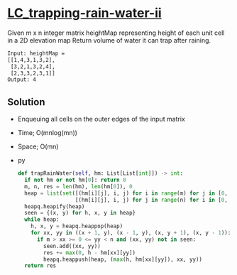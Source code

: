 # [LC_trapping-rain-water-ii](https://leetcode.com/problems/trapping-rain-water-ii)

Given m x n integer matrix heightMap representing height of each unit cell in a 2D elevation map
Return volume of water it can trap after raining.

```txt
Input: heightMap =
[[1,4,3,1,3,2],
 [3,2,1,3,2,4],
 [2,3,3,2,3,1]]
Output: 4
```

## Solution

* Enqueuing all cells on the outer edges of the input matrix
* Time; O(mnlog(mn))
* Space; O(mn)

* py

  ```py
  def trapRainWater(self, hm: List[List[int]]) -> int:
    if not hm or not hm[0]: return 0
    m, n, res = len(hm), len(hm[0]), 0
    heap = list(set([(hm[i][j], i, j) for i in range(m) for j in [0, n - 1]] +
                    [(hm[i][j], i, j) for j in range(n) for i in [0, m - 1]]))
    heapq.heapify(heap)
    seen = {(x, y) for h, x, y in heap}
    while heap:
      h, x, y = heapq.heappop(heap)
      for xx, yy in ((x + 1, y), (x - 1, y), (x, y + 1), (x, y - 1)):
        if m > xx >= 0 <= yy < n and (xx, yy) not in seen:
          seen.add((xx, yy))
          res += max(0, h - hm[xx][yy])
          heapq.heappush(heap, (max(h, hm[xx][yy]), xx, yy))
    return res
  ```
